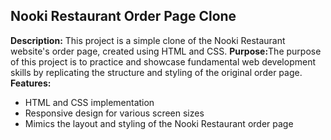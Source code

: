 <h2> Nooki Restaurant Order Page Clone </h2>


<b>Description:</b> This project is a simple clone of the Nooki Restaurant website's order page, created using HTML and CSS. 
<b>Purpose:</b>The purpose of this project is to practice and showcase fundamental web development skills by replicating the structure and styling of the original order page. 
<br> 
<b>Features:</b>
<br>
<ul>
  <li>HTML and CSS implementation</li>
  <li>Responsive design for various screen sizes </li>
  <li>Mimics the layout and styling of the Nooki Restaurant order page</li>
</ul>

